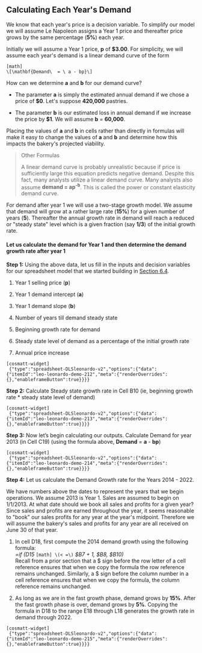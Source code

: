 ## Calculating Each Year's Demand

We know that each year's price is a decision variable. To simplify our model we will assume Le Napoleon assigns a Year 1 price and thereafter price grows by the same percentage (**5%**) each year.

Initially we will assume a Year 1 price, **p** of **$3.00**. For simplicity, we will assume each year's demand is a linear demand curve of the form


```
[math]
\[\mathbf{Demand\  = \ a - bp}\]
```

How can we determine **a** and **b** for our demand curve?

  - The parameter **a** is simply the estimated annual demand if we chose a price of **$0**. Let's suppose **420,000** pastries.

  - The parameter **b** is our estimated loss in annual demand if we increase the price by **$1**. We will assume **b** = **60,000**.

Placing the values of **a** and **b** in cells rather than directly in formulas will make it easy to change the values of **a** and **b** and determine how this impacts the bakery's projected viability.

> Other Formulas
> 
> A linear demand curve is probably unrealistic because if price is sufficiently large this equation predicts negative demand. Despite this fact, many analysts utilize a linear demand curve. Many analysts also assume **demand = ap<sup>-b</sup>**. This is called the power or constant elasticity demand curve.

For demand after year 1 we will use a two-stage growth model. We assume that demand will grow at a rather large rate (**15%**) for a given number of years (**5**). Thereafter the annual growth rate in demand will reach a reduced or "steady state" level which is a given fraction (say **1/3**) of the initial growth rate.

#### Let us calculate the demand for Year 1 and then determine the demand growth rate after year 1 

**Step 1:** Using the above data, let us fill in the inputs and decision variables for our spreadsheet model that we started building in [Section 6.4](mailto:asd).

1.  Year 1 selling price (**p**)

2.  Year 1 demand intercept (**a**)

3.  Year 1 demand slope (**b**)

4.  Number of years till demand steady state

5.  Beginning growth rate for demand

6.  Steady state level of demand as a percentage of the initial growth rate

7.  Annual price increase

```
[cosmatt-widget]
 {"type":"spreadsheet-DLSleonardo-v2","options":{"data":{"itemId":"leo-leonardo-demo-212","meta":{"renderOverrides":{},"enableframeButton":true}}}} 
```

**Step 2:** Calculate Steady state growth rate in Cell B10 (ie, beginning growth rate \* steady state level of demand)

```
[cosmatt-widget]
 {"type":"spreadsheet-DLSleonardo-v2","options":{"data":{"itemId":"leo-leonardo-demo-213","meta":{"renderOverrides":{},"enableframeButton":true}}}} 
```

**Step 3:** Now let’s begin calculating our outputs. Calculate Demand for year 2013 (in Cell C19) (using the formula above, **Demand** = **a** - **bp**)

```
[cosmatt-widget]
 {"type":"spreadsheet-DLSleonardo-v2","options":{"data":{"itemId":"leo-leonardo-demo-214","meta":{"renderOverrides":{},"enableframeButton":true}}}} 
```

**Step 4:** Let us calculate the Demand Growth rate for the Years 2014 - 2022.

We have numbers above the dates to represent the years that we begin operations. We assume 2013 is Year 1. Sales are assumed to begin on 1/1/2013. At what date should we book all sales and profits for a given year? Since sales and profits are earned throughout the year, it seems reasonable to "book" our sales profits for any year at the year's midpoint. Therefore we will assume the bakery's sales and profits for any year are all received on June 30 of that year.

1.  In cell D18, first compute the 2014 demand growth using the following formula:  
    *=if (D15* 
    `
    [math]
    \(< =\)
    `
     *$B7 + 1, $B8, $B10)*  
    Recall from a prior section that a $ sign before the row letter of a cell reference ensures that when we copy the formula the row reference remains unchanged. Similarly, a $ sign before the column number in a cell reference ensures that when we copy the formula, the column reference remains unchanged.

2.  As long as we are in the fast growth phase, demand grows by **15%**. After the fast growth phase is over, demand grows by **5%**. Copying the formula in D18 to the range E18 through L18 generates the growth rate in demand through 2022.

```
[cosmatt-widget]
 {"type":"spreadsheet-DLSleonardo-v2","options":{"data":{"itemId":"leo-leonardo-demo-215","meta":{"renderOverrides":{},"enableframeButton":true}}}} 
```
